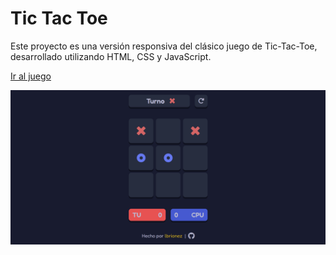 # Tic Tac Toe

Este proyecto es una versión responsiva del clásico juego de Tic-Tac-Toe, desarrollado utilizando HTML, CSS y JavaScript.

[Ir al juego](https://brionex.github.io/tic-tac-toe/)

![Captura de pantalla del juego](./src/img/readme.png "Captura de pantalla del juego")
